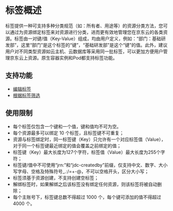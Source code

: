 # 标签概述

标签提供一种可支持多种分类规范（如：所有者、用途等）的资源分类方法，您可以通过为资源绑定标签来对资源进行分类，进而更有效地管理您在京东云的各类资源。标签由一对键/值（Key-Value）组成，均由用户定义，例如：“部门：基础研发部”，这里“部门”是这个标签的“键”，“基础研发部”是这个“键”的值。此外，建议用户对不同类型资源如云主机、云数据库等采用同一批标签，可以更加方便用户管理京东云上资源。原生容器实例和Pod都支持标签功能。

## 支持功能

* [编辑标签](Edit-Tag.md)
* [根据标签筛选](Filter-by-Tag.md)


## 使用限制

* 每个标签仅包含一个键和一个值，键和值均不可为空。
* 每个资源最多可以绑定 10 个标签，且标签键不可重复；
* 资源与标签绑定时，同一标签键（Key）只允许有一个对应标签值（Value），对于同一个标签键最近绑定的值会覆盖之前绑定的值；
* 标签键（Key）最大长度为127个字符，标签值（Value）最大长度为255个字符；
* 标签键/值中不可使用“jrn:”和“jdc-createdby”前缀，仅支持中文、数字、大小写字母、空格及特殊符号_.:/=+-@，不可以空格开头，区分大小写；
* 标签须基于资源创建，不支持创建空标签；
* 解绑标签时，如果解绑之后该标签没有绑定任何资源，则该标签将被自动删除；
* 每个主账号下，标签键总数不得超过 1000 个，每个键可添加的值不得超过 4000 个。
